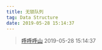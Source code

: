 ```yaml
---
title: 无锁队列
tag: Data Structure
date: 2019-05-28 15:14:37
---
```




> [呼呼呼山](http://code4fun.me)
> 2019-05-28 15:14:37

